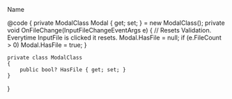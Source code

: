 ﻿<BSDiv MarginBottom="Margins.Medium">
    <BSLabel Class="@(BS.Text_Danger + BS.Fst_Italic)">Name</BSLabel>
    <BSInputFile IsRequired="true" ValidWhen="@(() => Modal.HasFile)" OnChange="OnFileChange"/>
    <BSFeedback For="() => Modal.HasFile"/>
</BSDiv>

@code {
    private ModalClass Modal { get; set; } = new ModalClass();
    private void OnFileChange(InputFileChangeEventArgs e)
    {
        // Resets Validation. Everytime InputFile is clicked it resets.
        Modal.HasFile = null;
        if (e.FileCount > 0)
            Modal.HasFile = true;
    }

    private class ModalClass
    {
        public bool? HasFile { get; set; }
    }
}